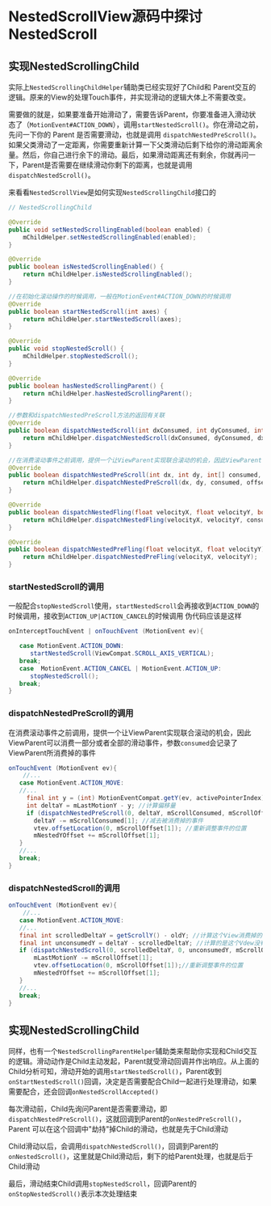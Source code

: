 # NestedScrollView源码中探讨NestedScroll

## 实现NestedScrollingChild

实际上`NestedScrollingChildHelper`辅助类已经实现好了Child和 Parent交互的逻辑。原来的View的处理Touch事件，并实现滑动的逻辑大体上不需要改变。

需要做的就是，如果要准备开始滑动了，需要告诉Parent，你要准备进入滑动状态了（`MotionEvent#ACTION_DOWN`），调用`startNestedScroll()`。你在滑动之前，先问一下你的 Parent 是否需要滑动，也就是调用 `dispatchNestedPreScroll()`。如果父类滑动了一定距离，你需要重新计算一下父类滑动后剩下给你的滑动距离余量。然后，你自己进行余下的滑动。最后，如果滑动距离还有剩余，你就再问一下，Parent是否需要在继续滑动你剩下的距离，也就是调用 `dispatchNestedScroll()`。

来看看`NestedScrollView`是如何实现`NestedScrollingChild`接口的

```java
// NestedScrollingChild

@Override
public void setNestedScrollingEnabled(boolean enabled) {
    mChildHelper.setNestedScrollingEnabled(enabled);
}

@Override
public boolean isNestedScrollingEnabled() {
    return mChildHelper.isNestedScrollingEnabled();
}

//在初始化滚动操作的时候调用，一般在MotionEvent#ACTION_DOWN的时候调用
@Override
public boolean startNestedScroll(int axes) {
    return mChildHelper.startNestedScroll(axes);
}

@Override
public void stopNestedScroll() {
    mChildHelper.stopNestedScroll();
}

@Override
public boolean hasNestedScrollingParent() {
    return mChildHelper.hasNestedScrollingParent();
}

//参数和dispatchNestedPreScroll方法的返回有关联
@Override
public boolean dispatchNestedScroll(int dxConsumed, int dyConsumed, int dxUnconsumed,int dyUnconsumed, int[] offsetInWindow) {
    return mChildHelper.dispatchNestedScroll(dxConsumed, dyConsumed, dxUnconsumed, dyUnconsumed,offsetInWindow);
}

//在消费滚动事件之前调用，提供一个让ViewParent实现联合滚动的机会，因此ViewParent可以消费一部分或者全部的滑动事件，参数consumed会记录ViewParent所消费掉的事件
@Override
public boolean dispatchNestedPreScroll(int dx, int dy, int[] consumed, int[] offsetInWindow) {
    return mChildHelper.dispatchNestedPreScroll(dx, dy, consumed, offsetInWindow);
}

@Override
public boolean dispatchNestedFling(float velocityX, float velocityY, boolean consumed) {
    return mChildHelper.dispatchNestedFling(velocityX, velocityY, consumed);
}

@Override
public boolean dispatchNestedPreFling(float velocityX, float velocityY) {
    return mChildHelper.dispatchNestedPreFling(velocityX, velocityY);
}
```

### startNestedScroll的调用

一般配合`stopNestedScroll`使用，`startNestedScroll`会再接收到`ACTION_DOWN`的时候调用，接收到`ACTION_UP|ACTION_CANCEL`的时候调用 伪代码应该是这样

```java
onInterceptTouchEvent | onTouchEvent (MotionEvent ev){

   case MotionEvent.ACTION_DOWN:
      startNestedScroll(ViewCompat.SCROLL_AXIS_VERTICAL);
   break;
   case  MotionEvent.ACTION_CANCEL | MotionEvent.ACTION_UP:
      stopNestedScroll();
   break;
}
```

### dispatchNestedPreScroll的调用

在消费滚动事件之前调用，提供一个让ViewParent实现联合滚动的机会，因此ViewParent可以消费一部分或者全部的滑动事件，参数`consumed`会记录了ViewParent所消费掉的事件

```java
onTouchEvent (MotionEvent ev){
    //...
   case MotionEvent.ACTION_MOVE:
   //...
     final int y = (int) MotionEventCompat.getY(ev, activePointerIndex);
     int deltaY = mLastMotionY - y; //计算偏移量
     if (dispatchNestedPreScroll(0, deltaY, mScrollConsumed, mScrollOffset)) {
       deltaY -= mScrollConsumed[1]; //减去被消费掉的事件
       vtev.offsetLocation(0, mScrollOffset[1]); //重新调整事件的位置
       mNestedYOffset += mScrollOffset[1];
   }
   //...
   break;
}
```

### dispatchNestedScroll的调用

```java
onTouchEvent (MotionEvent ev){
    //...
   case MotionEvent.ACTION_MOVE:
   //...
   final int scrolledDeltaY = getScrollY() - oldY; //计算这个View消费掉的事件
   final int unconsumedY = deltaY - scrolledDeltaY; //计算的是这个Vdew没有消费掉的事件
   if (dispatchNestedScroll(0, scrolledDeltaY, 0, unconsumedY, mScrollOffset)) {
       mLastMotionY -= mScrollOffset[1];
       vtev.offsetLocation(0, mScrollOffset[1]);//重新调整事件的位置
       mNestedYOffset += mScrollOffset[1];
   }
   //...
   break;
}
```

## 实现NestedScrollingChild

同样，也有一个`NestedScrollingParentHelper`辅助类来帮助你实现和Child交互的逻辑。滑动动作是Child主动发起，Parent就受滑动回调并作出响应。从上面的Child分析可知，滑动开始的调用`startNestedScroll()`，Parent收到 `onStartNestedScroll()`回调，决定是否需要配合Child一起进行处理滑动，如果需要配合，还会回调`onNestedScrollAccepted()`

每次滑动前，Child先询问Parent是否需要滑动，即`dispatchNestedPreScroll()`，这就回调到Parent的`onNestedPreScroll()`，Parent 可以在这个回调中"劫持"掉Child的滑动，也就是先于Child滑动

Child滑动以后，会调用`dispatchNestedScroll()`，回调到Parent的`onNestedScroll()`，这里就是Child滑动后，剩下的给Parent处理，也就是后于Child滑动

最后，滑动结束Child调用`stopNestedScroll`，回调Parent的`onStopNestedScroll()`表示本次处理结束
